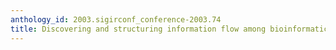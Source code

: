 ```yaml
---
anthology_id: 2003.sigirconf_conference-2003.74
title: Discovering and structuring information flow among bioinformatics resources
---
```

